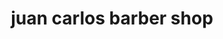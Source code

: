 ---
title: "juan carlos barber shop"
url: /cerro-alto-de-bella-vista-santiago-de-los-30-caballeros/juan-carlos-barber-shop/
shop: peluquería
---